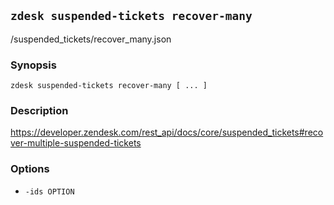 ## `zdesk suspended-tickets recover-many`

/suspended_tickets/recover_many.json

### Synopsis

    zdesk suspended-tickets recover-many [ ... ]

### Description

https://developer.zendesk.com/rest_api/docs/core/suspended_tickets#recover-multiple-suspended-tickets

### Options

* `-ids OPTION`

